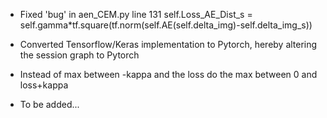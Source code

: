 - Fixed 'bug' in aen_CEM.py line 131 self.Loss_AE_Dist_s = self.gamma*tf.square(tf.norm(self.AE(self.delta_img)-self.delta_img_s))
- Converted Tensorflow/Keras implementation to Pytorch, hereby altering the session graph to Pytorch
- Instead of max between -kappa and the loss do the max between 0 and loss+kappa


- To be added...
